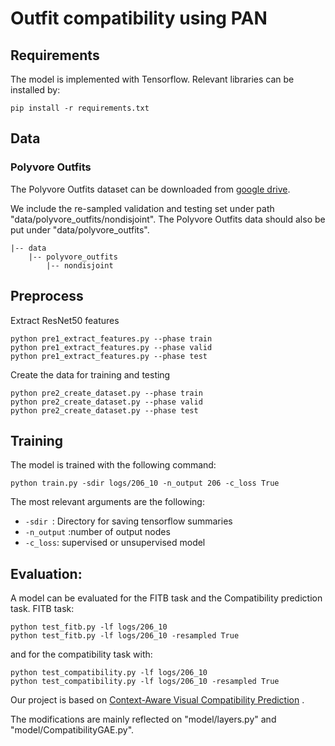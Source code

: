# Outfit compatibility using PAN

## Requirements

The model is implemented with Tensorflow. Relevant libraries can be installed by:

    pip install -r requirements.txt

## Data

### Polyvore Outfits

The Polyvore Outfits dataset can be downloaded from [google drive](https://drive.google.com/file/d/13-J4fAPZahauaGycw3j_YvbAHO7tOTW5/view?usp=sharing). 

We include the re-sampled validation and testing set under path "data/polyvore_outfits/nondisjoint". The Polyvore Outfits data should also be put under "data/polyvore_outfits".
```
|-- data
    |-- polyvore_outfits
        |-- nondisjoint
```

## Preprocess

Extract ResNet50 features

    python pre1_extract_features.py --phase train
    python pre1_extract_features.py --phase valid
    python pre1_extract_features.py --phase test

Create the data for training and testing

    python pre2_create_dataset.py --phase train
    python pre2_create_dataset.py --phase valid
    python pre2_create_dataset.py --phase test

## Training

The model is trained with the following command:

    python train.py -sdir logs/206_10 -n_output 206 -c_loss True

The most relevant arguments are the following:

 - `-sdir `: Directory for saving tensorflow summaries
 - `-n_output` :number of output nodes
 - `-c_loss`: supervised or unsupervised model

## Evaluation:

A model can be evaluated for the FITB task and the Compatibility prediction task.
FITB task:

    python test_fitb.py -lf logs/206_10
    python test_fitb.py -lf logs/206_10 -resampled True

and for the compatibility task with:

    python test_compatibility.py -lf logs/206_10
    python test_compatibility.py -lf logs/206_10 -resampled True



Our project is based on [Context-Aware Visual Compatibility Prediction](https://github.com/gcucurull/visual-compatibility) .

The modifications are mainly reflected on "model/layers.py" and "model/CompatibilityGAE.py".